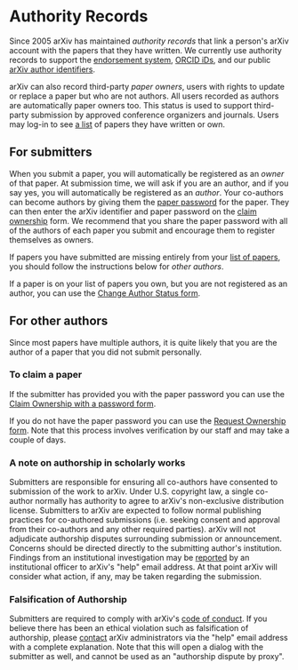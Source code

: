 # Authority Records


Since 2005 arXiv has maintained *authority records* that link a person's
arXiv account with the papers that they have written. We currently
use authority records to support the [endorsement system](/help/endorsement.md),
[ORCID iDs](/help/orcid.md), and our public [arXiv author
identifiers](/help/author_identifiers.md).

arXiv can also record third-party *paper owners*, users with rights to
update or replace a paper but who are not authors. All users recorded as
authors are automatically paper owners too. This status is used to
support third-party submission by approved conference organizers and
journals. Users may log-in to see [a list](https://arxiv.org/user/) of
papers they have written or own.

## For submitters


When you submit a paper, you will automatically be registered as an
*owner* of that paper. At submission time, we will ask if you are an
author, and if you say yes, you will automatically be registered as an
*author*. Your co-authors can become authors by giving them the [paper
password](/help/passwords.md) for the paper. They can then enter the arXiv
identifier and paper password on the [claim
ownership](https://arxiv.org/auth/need-paper-password) form. We
recommend that you share the paper password with all of the authors of
each paper you submit and encourage them to register themselves as
owners.

If papers you have submitted are
missing entirely from your [list of papers](https://arxiv.org/user/), you
should follow the instructions below for *other authors*.

If a paper is on your list of papers you own, but you are not registered as an author,
you can use the [Change Author Status form](https://arxiv.org/auth/change-author-status).

## For other authors

Since most papers have multiple authors, it is quite likely that you are the author of a paper that you did not submit personally. 

### To claim a paper

If the submitter has provided you with the paper password you can use the [Claim Ownership with a password form](https://arxiv.org/auth/need-paper-password).

If you do not have the paper password you can use the [Request Ownership form](https://arxiv.org/auth/request-ownership). Note that this process involves verification by our staff and may take a couple of days.

<span id="coauthor"></span>
###  A note on authorship in scholarly works

Submitters are responsible for ensuring all co-authors have consented to submission of the work to arXiv. Under U.S. copyright law, a single co-author normally has authority to agree to arXiv's non-exclusive distribution license. Submitters to arXiv are expected to follow normal publishing practices for co-authored submissions (i.e. seeking consent and approval from their co-authors and any other required parties). arXiv will not adjudicate authorship disputes surrounding submission or announcement. Concerns should be directed directly to the submitting author's institution. Findings from an institutional investigation may be [reported](/help/contact.md) by an institutional officer to arXiv's "help" email address. At that point arXiv will consider what action, if any, may be taken regarding the submission.

### Falsification of Authorship 

Submitters are required to comply with arXiv's [code of conduct](/help/policies/code_of_conduct.md). If you believe there has been an ethical violation such as falsification of authorship, please [contact](/help/contact.md) arXiv administrators via the "help" email address with a complete explanation. Note that this will open a dialog with the submitter as well, and cannot be used as an "authorship dispute by proxy".
